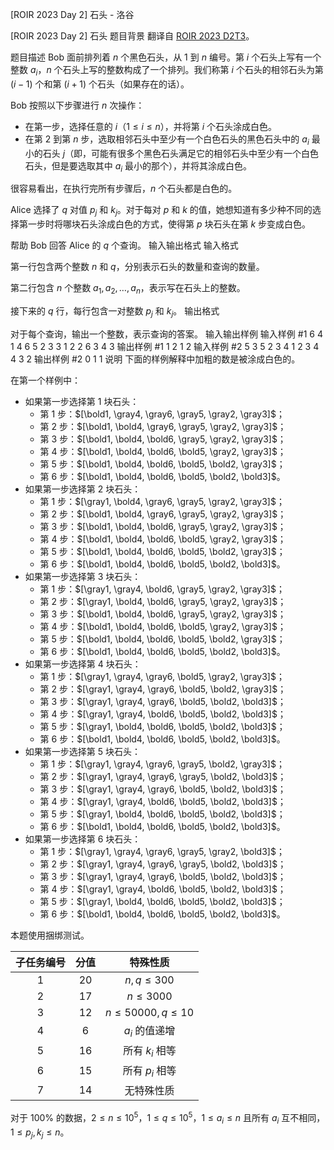 



[ROIR 2023 Day 2] 石头 - 洛谷














[ROIR 2023 Day 2] 石头
题目背景
翻译自 [ROIR 2023 D2T3](https://neerc.ifmo.ru/school/archive/2022-2023/ru-olymp-regional-2023-day2.pdf)。


题目描述
Bob 面前排列着 $n$ 个黑色石头，从 $1$ 到 $n$ 编号。第 $i$ 个石头上写有一个整数 $a_i$，$n$ 个石头上写的整数构成了一个排列。我们称第 $i$ 个石头的相邻石头为第 $(i-1)$ 个和第 $(i+1)$ 个石头（如果存在的话）。

Bob 按照以下步骤进行 $n$ 次操作：

- 在第一步，选择任意的 $i$（$1\le i\le n$），并将第 $i$ 个石头涂成白色。
- 在第 $2$ 到第 $n$ 步，选取相邻石头中至少有一个白色石头的黑色石头中的 $a_i$ 最小的石头 $j$（即，可能有很多个黑色石头满足它的相邻石头中至少有一个白色石头，但是要选取其中 $a_i$ 最小的那个），并将其涂成白色。

很容易看出，在执行完所有步骤后，$n$ 个石头都是白色的。

Alice 选择了 $q$ 对值 $p_j$ 和 $k_j$。对于每对 $p$ 和 $k$ 的值，她想知道有多少种不同的选择第一步时将哪块石头涂成白色的方式，使得第 $p$ 块石头在第 $k$ 步变成白色。

帮助 Bob 回答 Alice 的 $q$ 个查询。
输入输出格式
输入格式

第一行包含两个整数 $n$ 和 $q$，分别表示石头的数量和查询的数量。

第二行包含 $n$ 个整数 $a_1,a_2,\dots,a_n$，表示写在石头上的整数。

接下来的 $q$ 行，每行包含一对整数 $p_j$ 和 $k_j$。
输出格式

对于每个查询，输出一个整数，表示查询的答案。
输入输出样例
输入样例 #1
6 4
1 4 6 5 2 3
3 1
2 2
6 3
4 3
输出样例 #1
1
2
1
2
输入样例 #2
5 3
5 2 3 4 1
2 3
4 4
3 2
输出样例 #2
0
1
1
说明
下面的样例解释中加粗的数是被涂成白色的。

在第一个样例中：

- 如果第一步选择第 $1$ 块石头：
  - 第 $1$ 步：$[\bold1, \gray4, \gray6, \gray5, \gray2, \gray3]$；
  - 第 $2$ 步：$[\bold1, \bold4, \gray6, \gray5, \gray2, \gray3]$；
  - 第 $3$ 步：$[\bold1, \bold4, \bold6, \gray5, \gray2, \gray3]$；
  - 第 $4$ 步：$[\bold1, \bold4, \bold6, \bold5, \gray2, \gray3]$；
  - 第 $5$ 步：$[\bold1, \bold4, \bold6, \bold5, \bold2, \gray3]$；
  - 第 $6$ 步：$[\bold1, \bold4, \bold6, \bold5, \bold2, \bold3]$。
- 如果第一步选择第 $2$ 块石头：
  - 第 $1$ 步：$[\gray1, \bold4, \gray6, \gray5, \gray2, \gray3]$；
  - 第 $2$ 步：$[\bold1, \bold4, \gray6, \gray5, \gray2, \gray3]$；
  - 第 $3$ 步：$[\bold1, \bold4, \bold6, \gray5, \gray2, \gray3]$；
  - 第 $4$ 步：$[\bold1, \bold4, \bold6, \bold5, \gray2, \gray3]$；
  - 第 $5$ 步：$[\bold1, \bold4, \bold6, \bold5, \bold2, \gray3]$；
  - 第 $6$ 步：$[\bold1, \bold4, \bold6, \bold5, \bold2, \bold3]$。
- 如果第一步选择第 $3$ 块石头：
  - 第 $1$ 步：$[\gray1, \gray4, \bold6, \gray5, \gray2, \gray3]$；
  - 第 $2$ 步：$[\gray1, \bold4, \bold6, \gray5, \gray2, \gray3]$；
  - 第 $3$ 步：$[\bold1, \bold4, \bold6, \gray5, \gray2, \gray3]$；
  - 第 $4$ 步：$[\bold1, \bold4, \bold6, \bold5, \gray2, \gray3]$；
  - 第 $5$ 步：$[\bold1, \bold4, \bold6, \bold5, \bold2, \gray3]$；
  - 第 $6$ 步：$[\bold1, \bold4, \bold6, \bold5, \bold2, \bold3]$。
- 如果第一步选择第 $4$ 块石头：
  - 第 $1$ 步：$[\gray1, \gray4, \gray6, \bold5, \gray2, \gray3]$；
  - 第 $2$ 步：$[\gray1, \gray4, \gray6, \bold5, \bold2, \gray3]$；
  - 第 $3$ 步：$[\gray1, \gray4, \gray6, \bold5, \bold2, \bold3]$；
  - 第 $4$ 步：$[\gray1, \gray4, \bold6, \bold5, \bold2, \bold3]$；
  - 第 $5$ 步：$[\gray1, \bold4, \bold6, \bold5, \bold2, \bold3]$；
  - 第 $6$ 步：$[\bold1, \bold4, \bold6, \bold5, \bold2, \bold3]$。
- 如果第一步选择第 $5$ 块石头：
  - 第 $1$ 步：$[\gray1, \gray4, \gray6, \gray5, \bold2, \gray3]$；
  - 第 $2$ 步：$[\gray1, \gray4, \gray6, \gray5, \bold2, \bold3]$；
  - 第 $3$ 步：$[\gray1, \gray4, \gray6, \bold5, \bold2, \bold3]$；
  - 第 $4$ 步：$[\gray1, \gray4, \bold6, \bold5, \bold2, \bold3]$；
  - 第 $5$ 步：$[\gray1, \bold4, \bold6, \bold5, \bold2, \bold3]$；
  - 第 $6$ 步：$[\bold1, \bold4, \bold6, \bold5, \bold2, \bold3]$。
- 如果第一步选择第 $6$ 块石头：
  - 第 $1$ 步：$[\gray1, \gray4, \gray6, \gray5, \gray2, \bold3]$；
  - 第 $2$ 步：$[\gray1, \gray4, \gray6, \gray5, \bold2, \bold3]$；
  - 第 $3$ 步：$[\gray1, \gray4, \gray6, \bold5, \bold2, \bold3]$；
  - 第 $4$ 步：$[\gray1, \gray4, \bold6, \bold5, \bold2, \bold3]$；
  - 第 $5$ 步：$[\gray1, \bold4, \bold6, \bold5, \bold2, \bold3]$；
  - 第 $6$ 步：$[\bold1, \bold4, \bold6, \bold5, \bold2, \bold3]$。

本题使用捆绑测试。

| 子任务编号 | 分值 | 特殊性质 |
| :----------: | :----------: | :----------: |
| $1$ | $20$ | $n,q\le300$ |
| $2$ | $17$ | $n\le3000$ |
| $3$ | $12$ | $n\le50000,q\le10$ |
| $4$ | $6$ | $a_i$ 的值递增 |
| $5$ | $16$ | 所有 $k_i$ 相等 |
| $6$ | $15$ | 所有 $p_i$ 相等 |
| $7$ | $14$ | 无特殊性质 |

对于 $100\%$ 的数据，$2 \le n \le 10^5$，$1 \le q \le 10^5$，$1 \le a_i \le n$ 且所有 $a_i$ 互不相同，$1 \le p_j,k_j \le n$。






